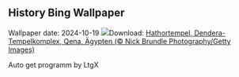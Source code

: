 ## History Bing Wallpaper
Wallpaper date: 2024-10-19
![](https://www.bing.com/th?id=OHR.DenderaTemple_DE-DE9209425729_UHD.jpg&w=1000)Download: [Hathortempel, Dendera-Tempelkomplex, Qena, Ägypten (© Nick Brundle Photography/Getty Images)](https://www.bing.com/th?id=OHR.DenderaTemple_DE-DE9209425729_UHD.jpg)

Auto get programm by LtgX
